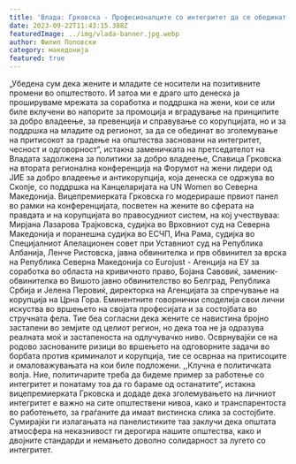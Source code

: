 ```yaml
---
title: 'Влада: Грковска - Професионалците со интегритет да се обединат и да бидат погласни, само така ќе се избориме за праведно општество - 22 СЕПТЕМВРИ 2023'
date: 2023-09-22T11:43:15.388Z
featuredImage: ../img/vlada-banner.jpg.webp
author: Филип Поповски
category: македонија
featured: true
---
```

„Убедена сум дека жените и младите се носители на позитивните промени во општеството. И затоа ми е драго што денеска ја прошируваме мрежата за соработка и поддршка на жени, кои се или биле вклучени во напорите за промоција и вградување на принципите за добро владеење, за превенција и справување со корупцијата, но и за поддршка на младите од регионот, за да се обединат во зголемување на притисокот за градење на општества засновани на интегритет, чесност и одговорност“, истакна заменичката на претседателот на Владата задолжена за политики за добро владеење, Славица Грковска на втората регионална конференција на Форумот на жени лидери од ЈИЕ за добро владеење и антикорупција, која денеска се одржува во Скопје, со поддршка на Канцеларијата на UN Women во Северна Македонија.
Вицепремиерката Грковска го модерираше првиот панел во рамки на конференцијата, посветен на жените во сферата на правдата и на корупцијата во правосудниот систем, на кој учествуваа: Мирјана Лазарова Трајковска, судијка во Врховниот суд на Северна Македонија и поранешна судијка во ЕСЧП, Ина Рама, судијка во Специјалниот Апелационен совет при Уставниот суд на Република Албанија, Ленче Ристовска, јавна обвинителка и прв обвинител за врска на Република Северна Македонија со Eurojust - Агенција на ЕУ за соработка во областа на кривичното право, Бојана Савовиќ, заменик-обвинителка во Вишото јавно обвинителство во Белград, Република Србија и Јелена Перовиќ, директорка на Агенцијата за спречување на корупција на Црна Гора.
Еминентните говорнички споделија свои лични искуства во вршењето на својата професијата и за состојбата во стручната фела. Тие беа согласни дека жените се навистина бројно застапени во земјите од целиот регион, но дека тоа не ја одразува реалната моќ и застапеноста на одлучувачко ниво. Осврнувајќи се на родово заснованите ризици во вршењето на одговорните задачи во борбата против криминалот и корупција, тие се осврнаа на притисоците и омаловажувањата на кои биле подложени.
,,Клучна е политичката волја. Ние, политичарите треба да бидеме пример за работење со интегритет и понатаму тоа да го бараме од останатите“, истакна вицепремиерката Грковска и додаде дека зголемувањето на личниот интегритет е важно на сите општествени нивоа, како и транспарентоста во работењето, за граѓаните да имаат вистинска слика за состојбите.
Сумирајќи ги излагањата на панелистиките таа заклучи дека општата атмосфера на неказнивост ги дерогира нашите општества, како и двојните стандарди и немањето доволно солидарност за лугето со интегритет.
